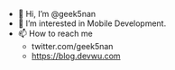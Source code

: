 - 👋 Hi, I’m @geek5nan
- 👀 I’m interested in Mobile Development.
- 📫 How to reach me 
  - twitter.com/geek5nan
  - https://blog.devwu.com

<!---
geek5nan/geek5nan is a ✨ special ✨ repository because its `README.md` (this file) appears on your GitHub profile.
You can click the Preview link to take a look at your changes.
--->
